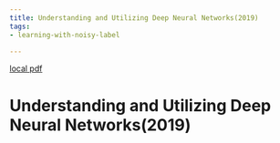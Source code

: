 ```yaml
---
title: Understanding and Utilizing Deep Neural Networks(2019)
tags:
- learning-with-noisy-label

---
```


[local pdf](../../../pdfs/2019-Understanding%20and%20Utilizing%20Deep%20Neural%20Networks.pdf)

# Understanding and Utilizing Deep Neural Networks(2019)
